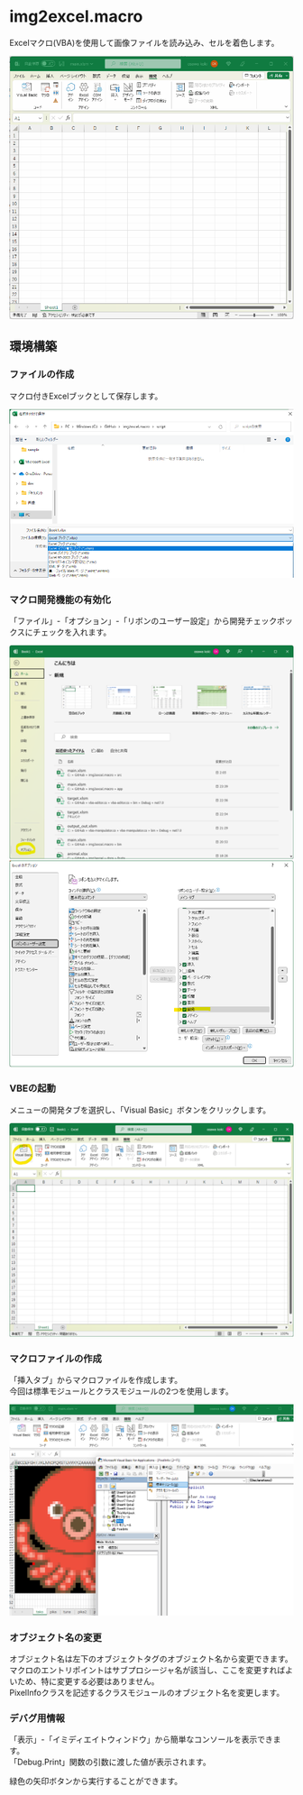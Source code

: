 # img2excel.macro

Excelマクロ(VBA)を使用して画像ファイルを読み込み、セルを着色します。  

![成果物](./docs/img/tako-tuna.gif)  

## 環境構築

### ファイルの作成

マクロ付きExcelブックとして保存します。  

![ファイルの作成](./docs/img/save-as-xlsm.png)  

### マクロ開発機能の有効化

「ファイル」-「オプション」-「リボンのユーザー設定」から開発チェックボックスにチェックを入れます。  

![マクロ開発機能の有効化](./docs/img/option.png)  
![マクロ開発機能の有効化](./docs/img/development.png)  

### VBEの起動

メニューの開発タブを選択し、「Visual Basic」ボタンをクリックします。  

![VBEの起動](./docs/img/VBE.png)  

### マクロファイルの作成

「挿入タブ」からマクロファイルを作成します。  
今回は標準モジュールとクラスモジュールの2つを使用します。  

![VBEの起動](./docs/img/vbe-overall.png)  

### オブジェクト名の変更

オブジェクト名は左下のオブジェクトタグのオブジェクト名から変更できます。  
マクロのエントリポイントはサブプロシージャ名が該当し、ここを変更すればよいため、特に変更する必要はありません。  
PixelInfoクラスを記述するクラスモジュールのオブジェクト名を変更します。  

### デバグ用情報

「表示」-「イミディエイトウィンドウ」から簡単なコンソールを表示できます。  
「Debug.Print」関数の引数に渡した値が表示されます。  

緑色の矢印ボタンから実行することができます。  
